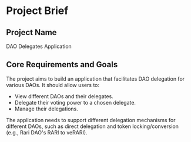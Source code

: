 # Project Brief

## Project Name

DAO Delegates Application

## Core Requirements and Goals

The project aims to build an application that facilitates DAO delegation for various DAOs. It should allow users to:

- View different DAOs and their delegates.
- Delegate their voting power to a chosen delegate.
- Manage their delegations.

The application needs to support different delegation mechanisms for different DAOs, such as direct delegation and token locking/conversion (e.g., Rari DAO's RARI to veRARI).
